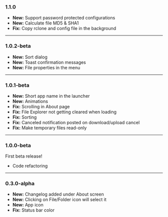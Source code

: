 ### 1.1.0
* **New:** Support password protected configurations
* **New:** Calculate file MD5 & SHA1
* **Fix:** Copy rclone and config file in the background

***

### 1.0.2-beta
* **New:** Sort dialog
* **New:** Toast confirmation messages
* **New:** File properties in the menu

***

### 1.0.1-beta
* **New:** Short app name in the launcher
* **New:** Animations
* **Fix:** Scrolling in About page
* **Fix:** File Explorer not getting cleared when loading
* **Fix:** Sorting
* **Fix:** Canceled notification posted on download/upload cancel
* **Fix:** Make temporary files read-only

***

### 1.0.0-beta
First beta release!

* Code refactoring

***

### 0.3.0-alpha
* **New:** Changelog added under About screen
* **New:** Clicking on File/Folder icon will select it
* **New:** App icon
* **Fix:** Status bar color
